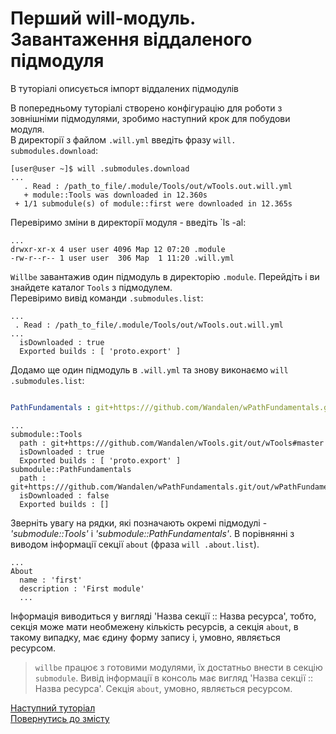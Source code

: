 # Перший will-модуль. Завантаження віддаленого підмодуля

В туторіалі описується імпорт віддалених підмодулів  

В попередньому туторіалі створено конфігурацію для роботи з зовнішніми підмодулями, зробимо наступний крок для побудови модуля.  
<a name="submodules-download"> В директорії з файлом `.will.yml` введіть фразу `will. submodules.download`:

```
[user@user ~]$ will .submodules.download
...
   . Read : /path_to_file/.module/Tools/out/wTools.out.will.yml
   + module::Tools was downloaded in 12.360s
 + 1/1 submodule(s) of module::first were downloaded in 12.365s

```

Перевіримо зміни в директорії модуля - введіть `ls -al:

```
...
drwxr-xr-x 4 user user 4096 Мар 12 07:20 .module
-rw-r--r-- 1 user user  306 Мар  1 11:20 .will.yml

```

`Willbe` завантажив один підмодуль в директорію `.module`. Перейдіть і ви знайдете каталог `Tools` з підмодулем.  
Перевіримо вивід команди `.submodules.list`:

```
...
 . Read : /path_to_file/.module/Tools/out/wTools.out.will.yml
...
  isDownloaded : true
  Exported builds : [ 'proto.export' ]

```

Додамо ще один підмодуль в `.will.yml` та знову виконаємо `will .submodules.list`:

```yaml

PathFundamentals : git+https:///github.com/Wandalen/wPathFundamentals.git/out/wPathFundamentals#master

```

```
...
submodule::Tools
  path : git+https:///github.com/Wandalen/wTools.git/out/wTools#master
  isDownloaded : true
  Exported builds : [ 'proto.export' ]
submodule::PathFundamentals
  path : git+https:///github.com/Wandalen/wPathFundamentals.git/out/wPathFundamentals#master
  isDownloaded : false
  Exported builds : []

```

<a name="resource-inheritation"> Зверніть увагу на рядки, які позначають окремі підмодулі - _'submodule::Tools'_ i _'submodule::PathFundamentals'_. В порівнянні з виводом інформації секції `about` (фраза `will .about.list`).

```
...
About
  name : 'first'
  description : 'First module'
  ...

```

Інформація виводиться у вигляді 'Назва секції :: Назва ресурса', тобто, секція може мати необмежену кількість ресурсів, а секція `about`, в такому випадку, має єдину форму запису і, умовно, являється ресурсом.

> `willbe` працює з готовими модулями, їх достатньо внести в секцію `submodule`.
> Вивід інформації в консоль має вигляд 'Назва секції :: Назва ресурса'. Секція `about`, умовно, являється ресурсом.

[Наступний туторіал](SubmodulesImporting2.ukr.md)  
[Повернутись до змісту](Topics.ukr.md)

